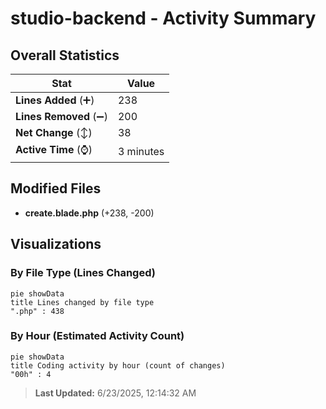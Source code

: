 # studio-backend - Activity Summary 

## Overall Statistics

| Stat                   | Value                                                             |
| ---------------------- | ----------------------------------------------------------------- |
| **Lines Added** (➕)   | 238                                          |
| **Lines Removed** (➖) | 200                                        |
| **Net Change** (↕)    | 38                |
| **Active Time** (⌚)   | 3 minutes |


## Modified Files
- **create.blade.php** (+238, -200)

## Visualizations

### By File Type (Lines Changed)

```mermaid
pie showData
title Lines changed by file type
".php" : 438
```

### By Hour (Estimated Activity Count)

```mermaid
pie showData
title Coding activity by hour (count of changes)
"00h" : 4
```


> **Last Updated:** 6/23/2025, 12:14:32 AM